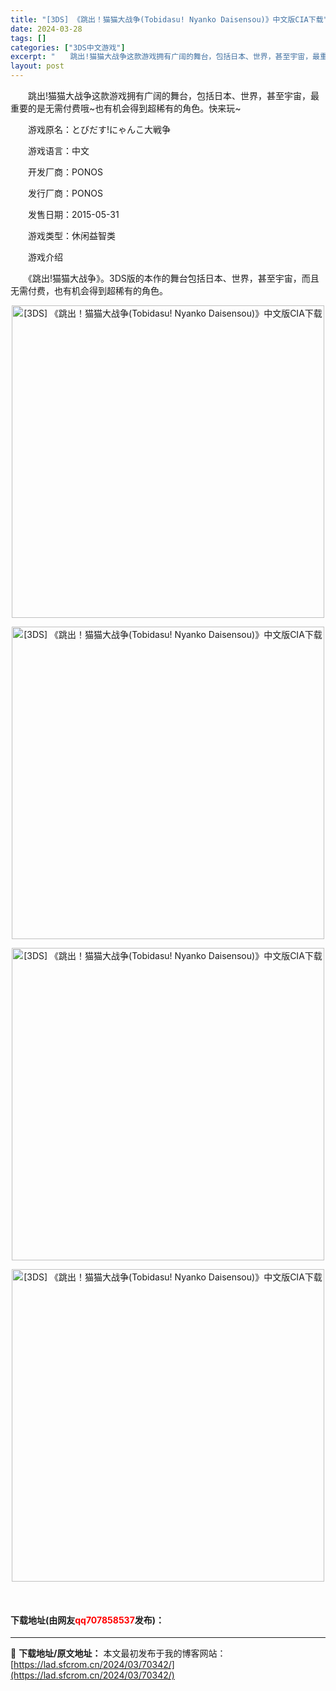 ```yaml
---
title: "[3DS] 《跳出！猫猫大战争(Tobidasu! Nyanko Daisensou)》中文版CIA下载"
date: 2024-03-28
tags: []
categories: ["3DS中文游戏"]
excerpt: "　　跳出!猫猫大战争这款游戏拥有广阔的舞台，包括日本、世界，甚至宇宙，最重要的是无需付费哦~也有机会得到超稀有的角色。快来玩~ 　　游戏原名：とびだす!にゃんこ大戦争 　　游戏语言：中文 　　开发厂商：PONOS 　　发行厂商：PONOS 　　发售日期：2015-05-31 　　游戏类型：休闲益智类&hellip;"
layout: post
---
```


 <p>　　跳出!猫猫大战争这款游戏拥有广阔的舞台，包括日本、世界，甚至宇宙，最重要的是无需付费哦~也有机会得到超稀有的角色。快来玩~</p> <p>　　游戏原名：とびだす!にゃんこ大戦争</p> <p>　　游戏语言：中文</p> <p>　　开发厂商：PONOS</p> <p>　　发行厂商：PONOS</p> <p>　　发售日期：2015-05-31</p> <p>　　游戏类型：休闲益智类</p> <p>　　游戏介绍</p> <p>　　《跳出!猫猫大战争》。3DS版的本作的舞台包括日本、世界，甚至宇宙，而且无需付费，也有机会得到超稀有的角色。</p> <p align="center"><img align="" src="https://lad.sfcrom.cn/wp-content/uploads/2024/03/20240328_660523b08b80b.webp" style="border-width: 0px; border-style: solid; width: 500px;" alt="[3DS] 《跳出！猫猫大战争(Tobidasu! Nyanko Daisensou)》中文版CIA下载" /></p> <p align="center"><img align="" src="https://lad.sfcrom.cn/wp-content/uploads/2024/03/20240328_660523b0ef66a.webp" style="border-width: 0px; border-style: solid; width: 500px;" alt="[3DS] 《跳出！猫猫大战争(Tobidasu! Nyanko Daisensou)》中文版CIA下载" /></p> <p align="center"><img align="" src="https://lad.sfcrom.cn/wp-content/uploads/2024/03/20240328_660523b1542da.webp" style="border-width: 0px; border-style: solid; width: 500px;" alt="[3DS] 《跳出！猫猫大战争(Tobidasu! Nyanko Daisensou)》中文版CIA下载" /></p> <p align="center"><img align="" src="https://lad.sfcrom.cn/wp-content/uploads/2024/03/20240328_660523b1c83ed.webp" style="border-width: 0px; border-style: solid; width: 500px;" alt="[3DS] 《跳出！猫猫大战争(Tobidasu! Nyanko Daisensou)》中文版CIA下载" /></p> <p align="center">&nbsp;</p> <p><h4>下载地址(由网友<font color="red">qq707858537</font>发布)：</h4></p> 

---
📖 **下载地址/原文地址：** 本文最初发布于我的博客网站：[https://lad.sfcrom.cn/2024/03/70342/](https://lad.sfcrom.cn/2024/03/70342/)
